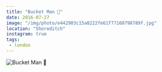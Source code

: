 ```yaml
---
title: "Bucket Man 🚀"
date: 2016-07-27
image: "/img/photo/e442903c15a8222fe61f77160798789f.jpg"
location: "Shoreditch"
instagram: true
tags:
 - london
---
```


![Bucket Man 🚀](/img/photo/e442903c15a8222fe61f77160798789f.jpg)
